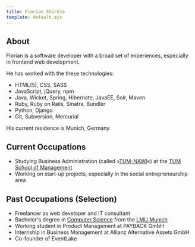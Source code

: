 ```yaml
---
title: Florian Störkle
template: default.ejs
---
```


## About

Florian is a software developer with a broad set of experiences, especially in frontend web development.

He has worked with the these technologies:
*  HTML(5), CSS, SASS
*  JavaScript, jQuery, npm
*  Java, Wicket, Spring, Hibernate, JavaEE, Solr, Maven
*  Ruby, Ruby on Rails, Sinatra, Bundler
*  Python, Django
*  Git, Subversion, Mercurial

His current residence is Munich, Germany.

## Current Occupations

*  Studying Business Administration (called »[TUM-NAWI](https://portal.mytum.de/studium/studiengaenge/wirtschaftswissenschaften_naturwissenschaftler)«) at the [TUM School of Management](http://www.wi.tum.de)
*  Working on start-up projects, especially in the social entrepreneurship area


## Past Occupations (Selection)

*  Freelancer as web developer and IT consultant
*  Bachelor's degree in [Computer&nbsp;Science](http://www.ifi.lmu.de/institut) from the [LMU Munich](http://www.uni-muenchen.de)
*  Working student in Product Management at PAYBACK GmbH
*  Internship in Business Management at Allianz Alternative Assets GmbH
*  Co-founder of EventLake
